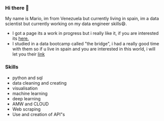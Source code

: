 ### Hi there 👋

My name is Mario, im from Venezuela but currently living in spain, im a data scientist but currently working on my data engineer skills😄.

* I got a page its a work in progress but i really like it, if you are interested its [here.](https://mariomassaro.github.io/)
* I studied in a data bootcamp called "the bridge", i had a really good time with them so if u live in spain and you are interested in this world, i will let you their [link](https://thebridge.tech/)

### Skills 
  - python and sql
  - data cleaning and creating
  - visualisation 
  - machine learning
  - deep learning
  - AMW and CLOUD
  - Web scraping
  - Use and creation of API"s
  


<!--
**MarioMassaro/MarioMassaro** is a ✨ _special_ ✨ repository because its `README.md` (this file) appears on your GitHub profile.

Here are some ideas to get you started:

- 🔭 I’m currently working on ...
- 🌱 I’m currently learning ...
- 👯 I’m looking to collaborate on ...
- 🤔 I’m looking for help with ...
- 💬 Ask me about ...
- 📫 How to reach me: ...
- 😄 Pronouns: ...
- ⚡ Fun fact: ...
-->
